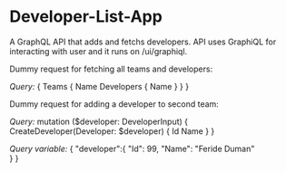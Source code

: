 # Developer-List-App

A GraphQL API that adds and fetchs developers. 
API uses GraphiQL for interacting with user and it runs on /ui/graphiql.

Dummy request for fetching all teams and developers:

*Query:*
{
  Teams {
    Name
    Developers {
      Name
    }
  }
}

Dummy request for adding a developer to second team:

*Query:*
mutation ($developer: DeveloperInput) {
  CreateDeveloper(Developer: $developer) {
    Id
    Name
  }
}

*Query variable:*
{
  "developer":{
  	"Id": 99,
  	"Name": "Feride Duman"      
  } 
}



